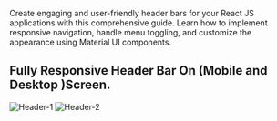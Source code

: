Create engaging and user-friendly header bars for your React JS applications with this comprehensive guide. Learn how to implement responsive navigation, handle menu toggling, and customize the appearance using Material UI components.

Fully Responsive Header Bar On (Mobile and Desktop )Screen.
----------------------------------------------------------
![Header-1](https://github.com/user-attachments/assets/f93269fc-38b1-4a44-8621-def95145f0e3)
![Header-2](https://github.com/user-attachments/assets/5d778df3-0bed-40fe-9c19-05cc76fc2fc6)
